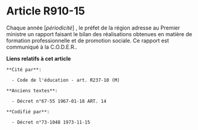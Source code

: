 # Article R910-15

Chaque année [*périodicité*] , le préfet de la région adresse au Premier ministre un rapport faisant le bilan des
réalisations obtenues en matière de formation professionnelle et de promotion sociale. Ce rapport est communiqué à la
C.O.D.E.R..

**Liens relatifs à cet article**

	**Cité par**:

	  - Code de l'éducation - art. R237-10 (M)

	**Anciens textes**:

	  - Décret n°67-55 1967-01-18 ART. 14

	**Codifié par**:

	  - Décret n°73-1048 1973-11-15
